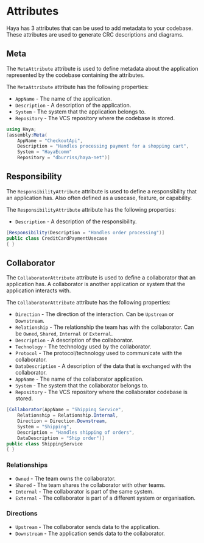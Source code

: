 # Attributes

Haya has 3 attributes that can be used to add metadata to your codebase. 
These attributes are used to generate CRC descriptions and diagrams.

## Meta

The `MetaAttribute` attribute is used to define metadata about the application represented by the codebase containing the attributes.

The `MetaAttribute` attribute has the following properties:

- `AppName` - The name of the application.
- `Description` - A description of the application.
- `System` - The system that the application belongs to.
- `Repository` - The VCS repository where the codebase is stored.

```csharp
using Haya;
[assembly:Meta(
    AppName = "CheckoutApi", 
    Description = "Handles processing payment for a shopping cart", 
    System = "HayaEcomm"
    Repository = "dburriss/haya-net")]
```
## Responsibility

The `ResponsibilityAttribute` attribute is used to define a responsibility that an application has.
Also often defined as a usecase, feature, or capability.

The `ResponsibilityAttribute` attribute has the following properties:

- `Description` - A description of the responsibility.

```csharp
[Responsibility(Description = "Handles order processing")]
public class CreditCardPaymentUsecase
{ }
```

## Collaborator

The `CollaboratorAttribute` attribute is used to define a collaborator that an application has.
A collaborator is another application or system that the application interacts with.

The `CollaboratorAttribute` attribute has the following properties:

- `Direction` - The direction of the interaction. Can be `Upstream` or `Downstream`.
- `Relationship` - The relationship the team has with the collaborator. Can be `Owned`, `Shared`, `Internal` or `External`.
- `Description` - A description of the collaborator.
- `Technology` - The technology used by the collaborator.
- `Protocol` - The protocol/technology used to communicate with the collaborator.
- `DataDescription` - A description of the data that is exchanged with the collaborator.
- `AppName` - The name of the collaborator application.
- `System` - The system that the collaborator belongs to.
- `Repository` - The VCS repository where the collaborator codebase is stored.

```csharp
[Collaborator(AppName = "Shipping Service",
    Relationship = Relationship.Internal,
    Direction = Direction.Downstream,
    System = "Shipping",
    Description = "Handles shipping of orders",
    DataDescription = "Ship order")]
public class ShippingService
{ }
```
### Relationships

- `Owned` - The team owns the collaborator.
- `Shared` - The team shares the collaborator with other teams.
- `Internal` - The collaborator is part of the same system.
- `External` - The collaborator is part of a different system or organisation.

### Directions

- `Upstream` - The collaborator sends data to the application.
- `Downstream` - The application sends data to the collaborator.
